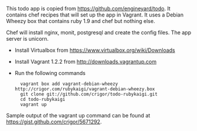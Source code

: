 This todo app is copied from https://github.com/engineyard/todo. It contains chef recipes that will set up the app in Vagrant. It uses a Debian Wheezy box that contains ruby 1.9 and chef but nothing else.

Chef will install nginx, monit, postgresql and create the config files. The app server is unicorn.

- Install Virtualbox from https://www.virtualbox.org/wiki/Downloads
- Install Vagrant 1.2.2 from http://downloads.vagrantup.com
- Run the following commands

        vagrant box add vagrant-debian-wheezy http://crigor.com/rubykaigi/vagrant-debian-wheezy.box
        git clone git://github.com/crigor/todo-rubykaigi.git
        cd todo-rubykaigi
        vagrant up

Sample output of the vagrant up command can be found at https://gist.github.com/crigor/5671292.
